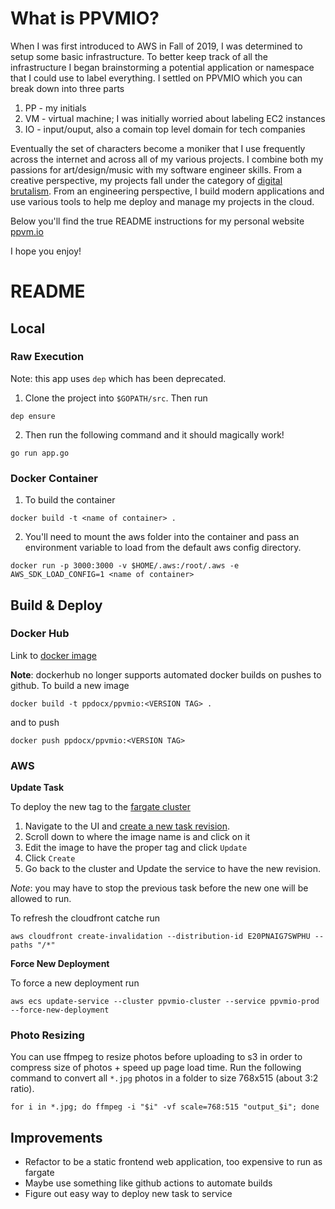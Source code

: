 # What is PPVMIO?

When I was first introduced to AWS in Fall of 2019, I was determined to setup some basic infrastructure. To better keep track of all the infrastructure I began brainstorming a potential application or namespace that I could use to label everything. I settled on PPVMIO which you can break down into three parts

1. PP - my initials
2. VM - virtual machine; I was initially worried about labeling EC2 instances
3. IO - input/ouput, also a comain top level domain for tech companies 

Eventually the set of characters become a moniker that I use frequently across the internet and across all of my various projects. I combine both my passions for art/design/music with my software engineer skills. From a creative perspective, my projects fall under the category of [digital brutalism](https://brutalistwebsites.com/). From an engineering perspective, I build modern applications and use various tools to help me deploy and manage my projects in the cloud. 

Below you'll find the true README instructions for my personal website [ppvm.io](https://ppvm.io/)

I hope you enjoy!

# README

## Local

### Raw Execution

Note: this app uses `dep` which has been deprecated. 

1. Clone the project into `$GOPATH/src`. Then run

```
dep ensure
```

2. Then run the following command and it should magically work!
```
go run app.go
```

### Docker Container

1. To build the container
```
docker build -t <name of container> .
```

2. You'll need to mount the aws folder into the container and pass an environment variable to load from the default aws config directory.

```
docker run -p 3000:3000 -v $HOME/.aws:/root/.aws -e AWS_SDK_LOAD_CONFIG=1 <name of container>
```

## Build & Deploy

### Docker Hub

Link to [docker image](https://hub.docker.com/repository/docker/ppdocx/ppvmio)

**Note**: dockerhub no longer supports automated docker builds on pushes to github. To build a new image

```
docker build -t ppdocx/ppvmio:<VERSION TAG> .
```

and to push

```
docker push ppdocx/ppvmio:<VERSION TAG>
```

### AWS

**Update Task**

To deploy the new tag to the [fargate cluster](https://console.aws.amazon.com/ecs/home?region=us-east-1#/clusters/ppvmio-cluster)

1. Navigate to the UI and [create a new task revision](https://docs.aws.amazon.com/AmazonECS/latest/developerguide/update-task-definition.html).
2. Scroll down to where the image name is and click on it
3. Edit the image to have the proper tag and click `Update`
4. Click `Create`
5. Go back to the cluster and Update the service to have the new revision.

*Note*: you may have to stop the previous task before the new one will be allowed to run.

To refresh the cloudfront catche run

```
aws cloudfront create-invalidation --distribution-id E20PNAIG7SWPHU --paths "/*"
```

**Force New Deployment**

To force a new deployment run

```
aws ecs update-service --cluster ppvmio-cluster --service ppvmio-prod --force-new-deployment
```

### Photo Resizing
You can use ffmpeg to resize photos before uploading to s3 in order to compress size of photos + speed up page load time. Run the following command to convert all `*.jpg` photos in a folder to size 768x515 (about 3:2 ratio).

```
for i in *.jpg; do ffmpeg -i "$i" -vf scale=768:515 "output_$i"; done
```


## Improvements
* Refactor to be a static frontend web application, too expensive to run as fargate
* Maybe use something like github actions to automate builds
* Figure out easy way to deploy new task to service